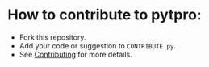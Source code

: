 # How to contribute to pytpro:
- Fork this repository.
- Add your code or suggestion to `CONTRIBUTE.py`.
- See [Contributing](https://github.com/ibakhlaq/Pytpro-Contributing?tab=contributing-ov-file) for more details.